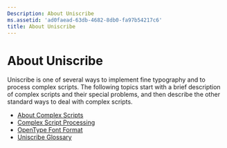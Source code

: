 ```yaml
---
Description: About Uniscribe
ms.assetid: 'ad0faead-63db-4682-8db0-fa97b54217c6'
title: About Uniscribe
---
```


# About Uniscribe

Uniscribe is one of several ways to implement fine typography and to process complex scripts. The following topics start with a brief description of complex scripts and their special problems, and then describe the other standard ways to deal with complex scripts.

-   [About Complex Scripts](about-complex-scripts.md)
-   [Complex Script Processing](complex-script-processing.md)
-   [OpenType Font Format](opentype-font-format.md)
-   [Uniscribe Glossary](uniscribe-glossary.md)

 

 



